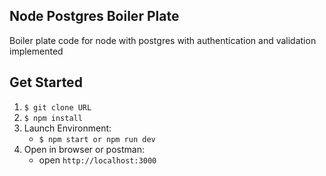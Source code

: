 ## Node Postgres Boiler Plate

Boiler plate code for node with postgres with authentication and validation implemented

## Get Started

1. `$ git clone URL`
2. `$ npm install`
3. Launch Environment:
   - `$ npm start or npm run dev`
4. Open in browser or postman:
   - open `http://localhost:3000`
